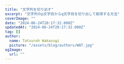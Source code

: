 ```yaml
---
title: "文字列を切り出す"
excerpt: "文字列のp文字目からq文字目を切り出して取得する方法"
coverImage: ""
date: "2024-06-24T20:17:32.000Z"
updatedAt: "2024-06-24T20:17:32.000Z"
tag: []
author:
  name: Tatsuroh Wakasugi
  picture: "/assets/blog/authors/WAT.jpg"
ogImage:
  url: ""
---
```

